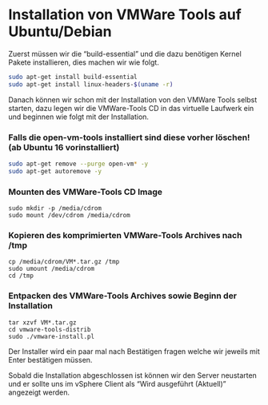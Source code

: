# Installation von VMWare Tools auf Ubuntu/Debian

Zuerst müssen wir die “build-essential” und die dazu benötigen Kernel Pakete installieren, dies machen wir wie folgt.

```sh
sudo apt-get install build-essential
sudo apt-get install linux-headers-$(uname -r)
```

Danach können wir schon mit der Installation von den VMWare Tools selbst starten, dazu legen wir die VMWare-Tools CD in das virtuelle Laufwerk ein und beginnen wie folgt mit der Installation.

### Falls die open-vm-tools installiert sind diese vorher löschen! (ab Ubuntu 16 vorinstalliert)

```sh
sudo apt-get remove --purge open-vm* -y
sudo apt-get autoremove -y
```

### Mounten des VMWare-Tools CD Image

```
sudo mkdir -p /media/cdrom
sudo mount /dev/cdrom /media/cdrom
```

### Kopieren des komprimierten VMWare-Tools Archives nach /tmp

```
cp /media/cdrom/VM*.tar.gz /tmp
sudo umount /media/cdrom
cd /tmp
```

### Entpacken des VMWare-Tools Archives sowie Beginn der Installation

```
tar xzvf VM*.tar.gz
cd vmware-tools-distrib
sudo ./vmware-install.pl
```

Der Installer wird ein paar mal nach Bestätigen fragen welche wir jeweils mit Enter bestätigen müssen.

Sobald die Installation abgeschlossen ist können wir den Server neustarten und er sollte uns im vSphere Client als “Wird ausgeführt (Aktuell)” angezeigt werden.
